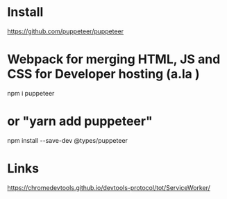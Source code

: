 # Install 
https://github.com/puppeteer/puppeteer 

# Webpack for merging HTML, JS and CSS for Developer hosting (a.la )


npm i puppeteer
# or "yarn add puppeteer"

npm install --save-dev @types/puppeteer


# Links 
https://chromedevtools.github.io/devtools-protocol/tot/ServiceWorker/
